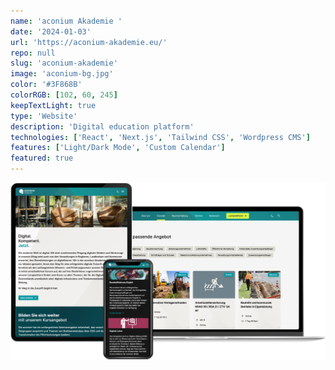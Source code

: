 ```yaml
---
name: 'aconium Akademie '
date: '2024-01-03'
url: 'https://aconium-akademie.eu/'
repo: null
slug: 'aconium-akademie'
image: 'aconium-bg.jpg'
color: '#3F868B'
colorRGB: [102, 60, 245]
keepTextLight: true
type: 'Website'
description: 'Digital education platform'
technologies: ['React', 'Next.js', 'Tailwind CSS', 'Wordpress CMS']
features: ['Light/Dark Mode', 'Custom Calendar']
featured: true
---
```


![aconium Devices](../../assets/images/aconium-devices.png)
